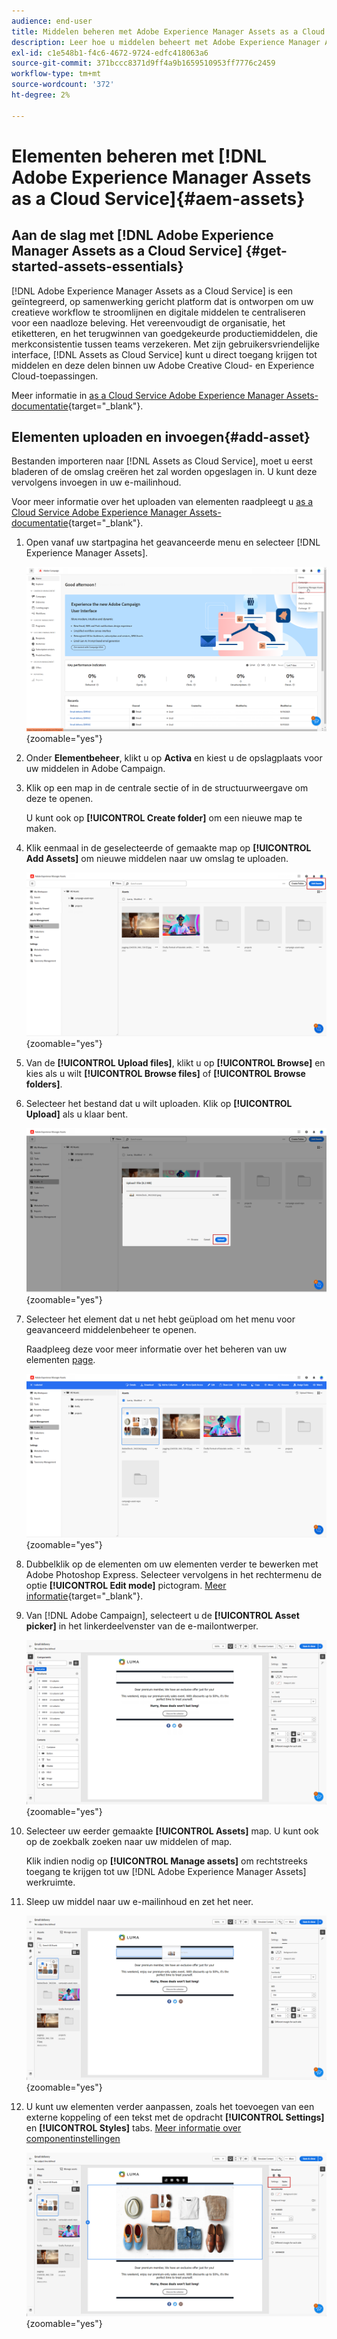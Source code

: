 ```yaml
---
audience: end-user
title: Middelen beheren met Adobe Experience Manager Assets as a Cloud Service
description: Leer hoe u middelen beheert met Adobe Experience Manager Assets as a Cloud Service
exl-id: c1e548b1-f4c6-4672-9724-edfc418063a6
source-git-commit: 371bccc8371d9ff4a9b1659510953ff7776c2459
workflow-type: tm+mt
source-wordcount: '372'
ht-degree: 2%

---
```


# Elementen beheren met [!DNL Adobe Experience Manager Assets as a Cloud Service]{#aem-assets}

## Aan de slag met [!DNL Adobe Experience Manager Assets as a Cloud Service] {#get-started-assets-essentials}

[!DNL Adobe Experience Manager Assets as a Cloud Service] is een geïntegreerd, op samenwerking gericht platform dat is ontworpen om uw creatieve workflow te stroomlijnen en digitale middelen te centraliseren voor een naadloze beleving. Het vereenvoudigt de organisatie, het etiketteren, en het terugwinnen van goedgekeurde productiemiddelen, die merkconsistentie tussen teams verzekeren. Met zijn gebruikersvriendelijke interface, [!DNL Assets as Cloud Service] kunt u direct toegang krijgen tot middelen en deze delen binnen uw Adobe Creative Cloud- en Experience Cloud-toepassingen.

Meer informatie in [as a Cloud Service Adobe Experience Manager Assets-documentatie](https://experienceleague.adobe.com/docs/experience-manager-cloud-service/content/assets/home.html){target="_blank"}.

## Elementen uploaden en invoegen{#add-asset}

Bestanden importeren naar [!DNL Assets as Cloud Service], moet u eerst bladeren of de omslag creëren het zal worden opgeslagen in. U kunt deze vervolgens invoegen in uw e-mailinhoud.

Voor meer informatie over het uploaden van elementen raadpleegt u [as a Cloud Service Adobe Experience Manager Assets-documentatie](https://experienceleague.adobe.com/docs/experience-manager-cloud-service/content/assets/assets-view/add-delete-assets-view.html){target="_blank"}.

1. Open vanaf uw startpagina het geavanceerde menu en selecteer [!DNL Experience Manager Assets].

   ![](assets/assets_1.png){zoomable=&quot;yes&quot;}

1. Onder **Elementbeheer**, klikt u op **Activa** en kiest u de opslagplaats voor uw middelen in Adobe Campaign.

1. Klik op een map in de centrale sectie of in de structuurweergave om deze te openen.

   U kunt ook op **[!UICONTROL Create folder]** om een nieuwe map te maken.

1. Klik eenmaal in de geselecteerde of gemaakte map op **[!UICONTROL Add Assets]** om nieuwe middelen naar uw omslag te uploaden.

   ![](assets/assets_2.png){zoomable=&quot;yes&quot;}

1. Van de **[!UICONTROL Upload files]**, klikt u op **[!UICONTROL Browse]** en kies als u wilt **[!UICONTROL Browse files]** of **[!UICONTROL Browse folders]**.

1. Selecteer het bestand dat u wilt uploaden. Klik op **[!UICONTROL Upload]** als u klaar bent.

   ![](assets/assets_3.png){zoomable=&quot;yes&quot;}

1. Selecteer het element dat u net hebt geüpload om het menu voor geavanceerd middelenbeheer te openen.

   Raadpleeg deze voor meer informatie over het beheren van uw elementen [page](https://experienceleague.adobe.com/docs/experience-manager-cloud-service/content/assets/assets-view/manage-organize-assets-view.html).

   ![](assets/assets_4.png){zoomable=&quot;yes&quot;}

1. Dubbelklik op de elementen om uw elementen verder te bewerken met Adobe Photoshop Express. Selecteer vervolgens in het rechtermenu de optie **[!UICONTROL Edit mode]** pictogram. [Meer informatie](https://experienceleague.adobe.com/docs/experience-manager-cloud-service/content/assets/assets-view/edit-images-assets-view.html#edit-using-express){target="_blank"}.

1. Van [!DNL Adobe Campaign], selecteert u de **[!UICONTROL Asset picker]** in het linkerdeelvenster van de e-mailontwerper.

   ![](assets/assets_6.png){zoomable=&quot;yes&quot;}

1. Selecteer uw eerder gemaakte **[!UICONTROL Assets]** map. U kunt ook op de zoekbalk zoeken naar uw middelen of map.

   Klik indien nodig op  **[!UICONTROL Manage assets]** om rechtstreeks toegang te krijgen tot uw [!DNL Adobe Experience Manager Assets] werkruimte.

1. Sleep uw middel naar uw e-mailinhoud en zet het neer.

   ![](assets/assets_5.png){zoomable=&quot;yes&quot;}

1. U kunt uw elementen verder aanpassen, zoals het toevoegen van een externe koppeling of een tekst met de opdracht **[!UICONTROL Settings]** en **[!UICONTROL Styles]** tabs. [Meer informatie over componentinstellingen](../email/content-components.md)

   ![](assets/assets_7.png){zoomable=&quot;yes&quot;}
